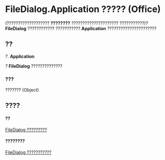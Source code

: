
# FileDialog.Application ????? (Office)

(??????????????????? **????????** ????????????????????? ???????????)? **FileDialog** ???????????? ??????????? **Application** ??????????????????????


## ??

 _?_. **Application**

 _?_ **FileDialog** ??????????????


### ???

??????? (Object)


## ????


#### ??


[FileDialog ?????????](71a030f2-3b02-21e1-c156-0514ff5eddb7.md)
#### ????????


[FileDialog ???????????](http://msdn.microsoft.com/library/b6b7e87e-9420-0649-2feb-6d8f36bb53bc%28Office.15%29.aspx)